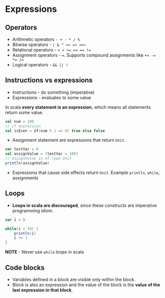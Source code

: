 # Expressions

## Operators

* Arithmetic operators `- + - * / %`
* Bitwise operators - `| & ^ << >> >>>`
* Relational operators - `> < >= <= == !=`
* Assignment operators - `=`. Supports compound assignments like `+= -= *= /=`
* Logical operators - `&& || !`

## Instructions vs expressions

* Instructions - do something (imperative)
* Expressions - evaluates to some value

In scala **every statement is an expression**, which means all statements return some value.

```Scala
val num = 100
// if expression
val isEven = if(num % 2 == 0) true else false
```

* Assignment statement are expressions that return `Unit`.

```scala
var testVar = 0
val assignValue = (testVar = 100)
// assignValue is of type Unit
println(assignValue)
```

* Expressions that cause side effects return `Unit`. Example `println`, `while`, assignments

## Loops

* **Loops in scala are discouraged**, since these constructs are imperative programming idiom.

```Scala
var i = 0

while(i < 10) {
    println(i)
    i += 1
}
```

**NOTE** - Never use `while` loops in scala

## Code blocks

* Variables defined in a block are visible only within the block.
* Block is also an expression and the value of the block is the **value of the last expression in that block**.
